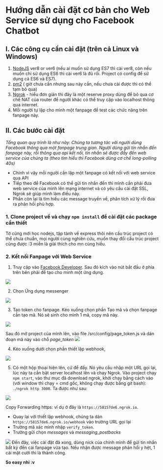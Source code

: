 # Hướng dẫn cài đặt cơ bản cho Web Service sử dụng cho Facebook Chatbot

## I. Các công cụ cần cài đặt (trên cả Linux và Windows)

1. [NodeJS](https://nodejs.org/en/) ver8 or ver6 (nếu ai muốn sử dụng ES7 thì cài ver8, còn nếu muốn chỉ sử dụng ES6 thì cài ver6 là đủ rồi. Project có config để sử dụng cả ES6 và ES7).
2. [pm2](https://github.com/Unitech/pm2) ( giờ chưa cần nhưng sau này cần, nếu chưa cài được thì có thể tạm bỏ qua)
3. [Ngrok](https://ngrok.com/download) - hiểu đơn giản thì đây là một reserve proxy dùng để bỏ qua cơ chế NAT của router để người khác có thể truy cập vào localhost thông qua internet.
4. Mỗi người tự lập cho mình một fanpage để test các chức năng trên fanpage này.

## II. Các bước cài đặt
*Tổng quan quy trình là như này:
   Chúng ta tương tác với người dùng Facebook thông qua một fanpage trung gian. Người dùng gửi tin nhắn đến fanpage này, rồi thông qua api kết nối, tin nhắn sẽ được đẩy đến web service của chúng ta (theo tìm hiểu thì Facebook dùng cơ chế long-polling 40s)*
- Chính vì vậy mỗi người cần lập một fanpage có kết nối với web service qua API
- Tiếp theo để Facebook có thể gửi tin nhắn đến thì mình cần phải đưa web service của mình lên mạng internet và có yêu cầu cài đặt SSL, Ngrok sẽ giúp mình làm điều này.
- Phần còn lại là tìm hiểu các message truyền về, phân tích xử lý rồi đưa ra phản hồi phù hợp.

### 1. Clone project về và chạy `npm install` để cài đặt các package cần thiết
Tớ cũng mới học nodejs, tập tành về express thôi nên cấu trúc project có thể chưa chuẩn, mọi người  cùng nghiên cứu, muốn thay đổi cấu trúc project cũng được :3 miễn là giải thích cho mn cùng hiểu.

### 2. Kết nối Fanpage với Web Service
1. Truy cập vào [Facebook Developer](https://developers.facebook.com/). Sau đó kích vào nút bắt đầu ở phía trên bên phải để tạo cho mình một ứng dụng.
<img src = "https://i.imgur.com/CxCpMQt.png">

2. Chọn Ứng dụng messenger
<img src = "https://i.imgur.com/6fHCKLf.png">

3. Tạo token cho fanpage. Kéo xuống chọn phần Tạo mã và chọn fanpage cần tạo mã. Nó sẽ sinh cho mình 1 mã, copy mã này. 
<img src = "https://i.imgur.com/Q1j9QcA.png">

Sau đó mở project của mình lên, vào file /src/config/page_token.js và dán đoạn mã này vào chỗ *page_token*
<img src = "https://i.imgur.com/F6lGOyW.png">

4. Kéo xuống dưới chọn phần thiết lập webhook,
<img src = "https://i.imgur.com/xSMD3cb.png">

5. Có một hộp thoại hiện lên, cứ để đấy. Nó yêu cầu nhập một URL gọi lại, lúc này ta cần bật server localhost lên và chạy Ngrok.
Vào project chạy `npm start`, vào thư mục đã download ngrok, khởi chạy bằng cách vào (với window thì chạy = cmd gốc, không chạy được bằng git bash): `./ngrok http 3000`. Ta được như sau:
<img src = "https://i.imgur.com/7G0gUHP.png">

Copy Forwarding https: ví dụ ở đây là `https://58157de6.ngrok.io`. 
- Quay lại với thiết lập webhook, chúng ta dán `https://58157de6.ngrok.io/webhook` vào trường URL gọi lại
- Trường mã xác minh nhập `verify_token`.
- Trường gửi chọn *messages* và *messaging_postbacks*
<img src = "https://i.imgur.com/cGF7ra6.png">
Đến đây, việc cài đặt đã xong, dùng nick của chính mình để gửi tin nhắn bất kỳ đến cái fanpage vừa tạo. Nếu nhận được message phản hồi y hệt, 1 cái mặt cười thì là thành công.

**So easy nhỉ :v**

